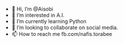 - 👋 Hi, I’m @Aisobi
- 👀 I’m interested in A.I.
- 🌱 I’m currently learning Python
- 💞️ I’m looking to collaborate on social media. 
- 📫 How to reach me fb.com/nafis.torabee

<!---
Aisobi/Aisobi is a ✨ special ✨ repository because its `README.md` (this file) appears on your GitHub profile.
You can click the Preview link to take a look at your changes.
--->
